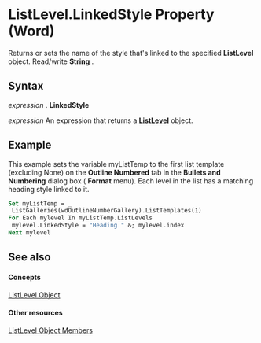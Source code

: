 
# ListLevel.LinkedStyle Property (Word)

Returns or sets the name of the style that's linked to the specified  **ListLevel** object. Read/write **String** .


## Syntax

 _expression_ . **LinkedStyle**

 _expression_ An expression that returns a **[ListLevel](0cd152cb-6c25-50cb-7c1d-8b6d9734505b.md)** object.


## Example

This example sets the variable myListTemp to the first list template (excluding None) on the  **Outline Numbered** tab in the **Bullets and Numbering** dialog box ( **Format** menu). Each level in the list has a matching heading style linked to it.


```vb
Set myListTemp = _ 
 ListGalleries(wdOutlineNumberGallery).ListTemplates(1) 
For Each mylevel In myListTemp.ListLevels 
 mylevel.LinkedStyle = "Heading " &; mylevel.index 
Next mylevel
```


## See also


#### Concepts


[ListLevel Object](0cd152cb-6c25-50cb-7c1d-8b6d9734505b.md)
#### Other resources


[ListLevel Object Members](befd48fb-74b1-e505-a027-af8534e02f19.md)
